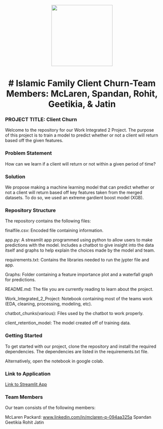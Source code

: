 <p align = "center" draggable=”false” ><img src="https://encrypted-tbn0.gstatic.com/images?q=tbn:ANd9GcR8HNB-ex4xb4H3-PXRcywP5zKC_3U8VzQTPA&usqp=CAU" 
     width="200px"
     height="auto"/>
</p>



# <h1 align="center" id="heading"># Islamic Family Client Churn-Team Members: McLaren, Spandan, Rohit, Geetikia, & Jatin
</h1>


 

### PROJECT TITLE: Client Churn

Welcome to the repository for our Work Integrated 2 Project. The purpose of this project is to train a model to predict
whether or not a client will return based off the given features.

### Problem Statement

How can we learn if a client will return or not within a given period of time?

### Solution

We propose making a machine learning model that can predict whether or not a client will return based off key features taken from 
the merged datasets. To do so, we used an extreme gardient boost model (XGB). 

### Repository Structure

The repository contains the following files:

<p>finalfile.csv: Encoded file containing information.</p>
<p>app.py: A streamlit app programmed using python to allow users to make predictions with the model. Includes a chatbot to give insight into the data itself and
graphs to help explain the choices made by the model and team.</p>
<p>requirements.txt: Contains the libraries needed to run the jypter file and app.</p>
<p>Graphs: Folder containing a feature importance plot and a waterfall graph for predictions.</p>
<p>README.md: The file you are currently reading to learn about the project.</p>
<p>Work_Integrated_2_Project: Notebook containing most of the teams work (EDA, cleaning, processing, modeling, etc).</p>
<p>chatbot_chunks(various): Files used by the chatbot to work properly.</p>
<p>client_retention_model: The model created off of training data.</p>

### Getting Started

To get started with our project, clone the repository and install the required dependencies. The dependencies are listed in the requirements.txt file.

Alternatively, open the notebook in google colab. 

### Link to Application

[Link to Streamlit App](https://cmpt-3835-opub3eq4kx5kgz8gjefshy.streamlit.app/)

### Team Members

Our team consists of the following members:

McLaren Packard: www.linkedin.com/in/mclaren-p-094aa325a
Spandan
Geetikia
Rohit
Jatin
